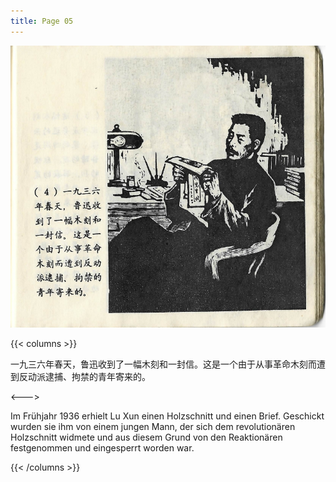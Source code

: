 ```yaml
---
title: Page 05
---
```


![luxun front](../../../images/luxun/YifuMukeDeGushi/5-page-00001.jpg)

{{< columns >}}

一九三六年春天，鲁迅收到了一幅木刻和一封信。这是一个由于从事革命木刻而遭到反动派逮捕、拘禁的青年寄来的。

<--->

Im Frühjahr 1936 erhielt Lu Xun einen Holzschnitt und einen Brief. Geschickt wurden sie ihm von einem jungen Mann, der sich dem revolutionären Holzschnitt widmete und aus diesem Grund von den Reaktionären festgenommen und eingesperrt worden war.

{{< /columns >}}